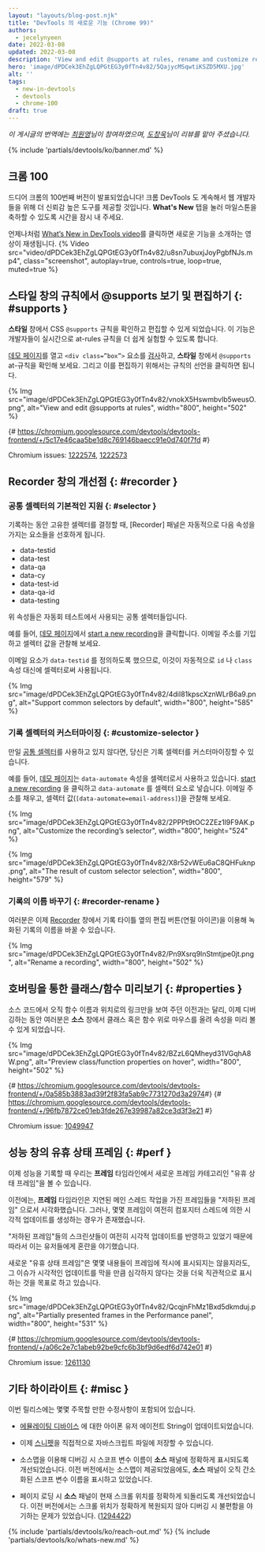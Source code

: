 ```yaml
---
layout: "layouts/blog-post.njk"
title: "DevTools 의 새로운 기능 (Chrome 99)"
authors:
  - jecelynyeen
date: 2022-03-08
updated: 2022-03-08
description: 'View and edit @supports at rules, rename and customize recording’s selector, and more.'
hero: 'image/dPDCek3EhZgLQPGtEG3y0fTn4v82/5QajycMSqwtiKSZD5MXU.jpg'
alt: ''
tags:
  - new-in-devtools
  - devtools
  - chrome-100
draft: true
---
```


*이 게시글의 번역에는 [최원영](https://www.linkedin.com/in/toruchoi)님이 참여하였으며, [도창욱](https://developers.google.com/community/experts/directory/profile/profile-changwook-doh)님이 리뷰를 맡아 주셨습니다.*

{% include 'partials/devtools/ko/banner.md' %}

<!-- start: translation instructions -->
<!-- 1. Remove the "draft: true" tag above when submitting PR -->
<!-- 2. Provide translations under each of the English commented original content -->
<!-- 3. Translate the "description" tag above -->
<!-- 4. Translate all the <img> alt text -->
<!-- 5. Update the whats-new.md file -->
<!-- end: translation instructions -->

<!-- ## Chrome 100  {: #m100 } -->
## 크롬 100

<!-- Here’s to the 100th Chrome version! Chrome DevTools will continue to provide reliable tools for developers to build on the web. Take a moment to click around in the **What’s New** tab to celebrate the milestones. -->
드디어 크롬의 100번째 버전이 발표되었습니다! 크롬 DevTools 도 계속해서 웹 개발자들을 위해 더 신뢰감 높은 도구를 제공할 것입니다. **What's New** 탭을 눌러 마일스톤을 축하할 수 있도록 시간을 잠시 내 주세요.

<!-- As usual, you can watch the latest [What’s New in DevTools video](https://goo.gle/devtools-youtube) by clicking on the image. -->
언제나처럼 [What’s New in DevTools video](https://goo.gle/devtools-youtube)를 클릭하면 새로운 기능을 소개하는 영상이 재생됩니다.
{% Video src="video/dPDCek3EhZgLQPGtEG3y0fTn4v82/u8sn7ubuxjJoyPgbfNJs.mp4", class="screenshot", autoplay=true, controls=true, loop=true, muted=true %}


<!-- ## View and edit @supports at rules in the Styles pane {: #supports } -->
## 스타일 창의 규칙에서 @supports 보기 및 편집하기 {: #supports }

<!-- You can now view and edit the CSS `@supports` at-rules in the **Styles** pane. These changes make it easier to experiment with the at-rules in real time. -->
**스타일** 창에서 CSS `@supports` 규칙을 확인하고 편집할 수 있게 되었습니다. 이 기능은 개발자들이 실시간으로 at-rules 규칙을 더 쉽게 실험할 수 있도록 합니다.

<!-- Open this [demo page](https://jec.fyi/demo/at-support), [inspect](/docs/devtools/dom/#inspect) the `<div class=”box”>` element, view the `@supports` at-rules in the **Styles** pane. Click on the rule’s declaration to edit it.  -->
[데모 페이지](https://jec.fyi/demo/at-support)를 열고 `<div class=”box”>` 요소를 [검사](/docs/devtools/dom/#inspect)하고, **스타일** 창에서 `@supports` at-규칙을 확인해 보세요. 그리고 이를 편집하기 위해서는 규칙의 선언을 클릭하면 됩니다.

{% Img src="image/dPDCek3EhZgLQPGtEG3y0fTn4v82/vnokX5Hswmbvlb5weusO.png", alt="View and edit @supports at rules", width="800", height="502" %}

{# https://chromium.googlesource.com/devtools/devtools-frontend/+/5c17e46caa5be1d8c769146baecc91e0d740f7fd #}

Chromium issues: [1222574](https://crbug.com/1222574), [1222573](https://crbug.com/1222573)


<!-- ## Recorder panel improvements {: #recorder } -->
## Recorder 창의 개선점 {: #recorder }

<!-- ### Support common selectors by default {: #selector } -->
### 공통 셀렉터의 기본적인 지원 {: #selector }

<!-- When determining an unique selector during recording, the [Recorder](/docs/devtools/recorder/) panel now automatically prefers elements with the following attributes: -->
기록하는 동안 고유한 셀렉터를 결정할 때, [Recorder] 패널은 자동적으로 다음 속성을 가지는 요소들을 선호하게 됩니다.


- data-testid
- data-test
- data-qa
- data-cy
- data-test-id
- data-qa-id
- data-testing

<!-- The attributes above are common selectors used in test automation.  -->
위 속성들은 자동회 테스트에서 사용되는 공통 셀렉터들입니다.

<!-- For example, [start a new recording](/docs/devtools/recorder/#record) with this [demo page](https://jec.fyi/demo/recorder). Fill in an email address and observe the selector value. -->
예를 들어, [데모 페이지](https://jec.fyi/demo/recorder)에서 [start a new recording](/docs/devtools/recorder/#record)을 클릭합니다. 이메일 주소를 기입하고 셀렉터 값을 관찰해 보세요.

<!-- Since the email element has `data-testid` defined, it’s used as the selector automatically instead of the `id` or `class` attributes. -->
이메일 요소가 `data-testid` 를 정의하도록 했으므로, 이것이 자동적으로 `id` 나 `class` 속성 대신에 셀렉터로써 사용됩니다.

{% Img src="image/dPDCek3EhZgLQPGtEG3y0fTn4v82/4diI81kpscXznWLrB6a9.png", alt="Support common selectors by default", width="800", height="585" %}


<!-- ### Customize the recording’s selector {: #customize-selector } -->
### 기록 셀렉터의 커스터마이징 {: #customize-selector }

<!-- You can customize the selector of a recording if you are not using the [common selectors](/docs/devtools/recorder/#selector). -->

만일 [공통 셀렉터](/docs/devtools/recorder/#selector)를 사용하고 있지 않다면, 당신은 기록 셀렉터를 커스터마이징할 수 있습니다.

<!-- For example, this [demo page](https://jec.fyi/demo/recorder) uses the `data-automate` attribute as the selector. [start a new recording](/docs/devtools/recorder/#record) and enter the `data-automate` as the selector attribute. Fill in an email address and observe the selector value (`[data-automate=email-address]`). -->

예를 들어, [데모 페이지](https://jec.fyi/demo/recorder)는 `data-automate` 속성을 셀렉터로서 사용하고 있습니다. [start a new recording](/docs/devtools/recorder/#record) 을 클릭하고 `data-automate` 를 셀렉터 요소로 넣습니다. 이메일 주소를 채우고, 셀렉터 값(`[data-automate=email-address]`)을 관찰해 보세요.

{% Img src="image/dPDCek3EhZgLQPGtEG3y0fTn4v82/2PPPt9tOC2ZEz1l9F9AK.png", alt="Customize the recording’s selector", width="800", height="524" %}

{% Img src="image/dPDCek3EhZgLQPGtEG3y0fTn4v82/X8r52vWEu6aC8QHFuknp.png", alt="The result of custom selector selection", width="800", height="579" %}


<!-- ### Rename a recording {: #recorder-rename } -->
### 기록의 이름 바꾸기 {: #recorder-rename }

<!-- You can now rename a recording in the [Recorder](/docs/devtools/recorder/) panel with the edit button (pencil icon) next to the recording’s title. -->
여러분은 이제 [Recorder](/docs/devtools/recorder/) 창에서 기록 타이틀 옆의 편집 버튼(연필 아이콘)을 이용해 녹화된 기록의 이름을 바꿀 수 있습니다.

{% Img src="image/dPDCek3EhZgLQPGtEG3y0fTn4v82/Pn9Xsrq9lnStmtjpe0jt.png", alt="Rename a recording", width="800", height="502" %}


<!-- ## Preview class/function properties on hover {: #properties } -->
## 호버링을 통한 클래스/함수 미리보기 {: #properties }

<!-- You can now hover over a class or function in the **Sources** panel during debugging to preview its properties. Previously, it only showed the function name and a link to its location in the source code. -->
소스 코드에서 오직 함수 이름과 위치로의 링크만을 보여 주던 이전과는 달리, 이제 디버깅하는 동안 여러분은 **소스** 창에서 클래스 혹은 함수 위로 마우스를 올려 속성을 미리 볼 수 있게 되었습니다.

{% Img src="image/dPDCek3EhZgLQPGtEG3y0fTn4v82/BZzL6QMheyd31VGqhA8W.png", alt="Preview class/function properties on hover", width="800", height="502" %}

{# https://chromium.googlesource.com/devtools/devtools-frontend/+/0a585b3883ad39f2f83fa5ab9c7731270d3a2974 ​#}
{# https://chromium.googlesource.com/devtools/devtools-frontend/+/96fb7872ce01eb3fde267e39987a82ce3d3f3e21 #}

Chromium issue: [1049947](https://crbug.com/1049947)


<!-- ## Partially presented frames in the Performance panel {: #perf } -->
## 성능 창의 유휴 상태 프레임 {: #perf }

<!-- Performance recording now displays a new frame category "Partially presented frames" in the **Frames** timeline.  -->
이제 성능을 기록할 때 우리는 **프레임** 타임라인에서 새로운 프레임 카테고리인 "유휴 상태 프레임"을 볼 수 있습니다.

<!-- Previously, the **Frames** timeline visualizes any frames with delayed main-thread work as "dropped frames". However, there are cases where some frames may still produce visual updates (e.g. scrolling) driven by the compositor thread. -->
이전에는, **프레임** 타임라인은 지연된 메인 스레드 작업을 가진 프레임들을 "저하된 프레임" 으로서 시각화했습니다. 그러나, 몇몇 프레임이 여전히 컴포지터 스레드에 의한 시각적 업데이트를 생성하는 경우가 존재했습니다.

<!-- This leads to user confusion because the screenshots of these “Dropped frames” are still reflecting visual updates.  -->
"저하된 프레임"들의 스크린샷들이 여전히 시각적 업데이트를 반영하고 있었기 때문에 따라서 이는 유저들에게 혼란을 야기했습니다.

<!-- The new "Partially presented frames" aims to indicate more intuitively that although some content is not presented timely in the frame, but the issue is not so severe as to block visual updates altogether. -->
새로운 "유휴 상태 프레임"은 몇몇 내용들이 프레임에 적시에 표시되지는 않을지라도, 그 이슈가 시각적인 업데이트를 막을 만큼 심각하지 않다는 것을 더욱 직관적으로 표시하는 것을 목표로 하고 있습니다.

{% Img src="image/dPDCek3EhZgLQPGtEG3y0fTn4v82/QcqjnFhMz1Bxd5dkmduj.png", alt="Partially presented frames in the Performance panel", width="800", height="531" %}

{# https://chromium.googlesource.com/devtools/devtools-frontend/+/a06c2e7c1abeb92be9cfc6b3bf9d6edf6d742e01 #}

Chromium issue: [1261130](https://crbug.com/1261130)


<!-- ## Miscellaneous highlights {: #misc } -->
## 기타 하이라이트 {: #misc }

<!-- These are some noteworthy fixes in this release: -->
이번 릴리스에는 몇몇 주목할 만한 수정사항이 포함되어 있습니다.

<!-- - Updated iPhone user agent strings for [emulated devices](/docs/devtools/device-mode/#device). All iPhone versions after 5 have a user-agent string with iPhone OS 13_2_3. ([1289553](https://crbug.com/1289553)) -->
- [에뮬레이팅 디바이스](/docs/devtools/device-mode/#device) 에 대한 아이폰 유저 에이전트 String이 업데이트되었습니다.

<!-- - You can now save [snippet](/docs/devtools/javascript/snippets/) as a JavaScript file directly. Previously, you needed to append `.js` file extension manually. ([1137218](https://crbug.com/1137218)) -->
- 이제 [스니펫](/docs/devtools/javascript/snippets/)을 직접적으로 자바스크립트 파일에 저장할 수 있습니다. 

<!-- - The **Sources** panel now correctly displays scope variable names when debugging with sourcemap. Previously, the **Sources** panel displays minified scope variable names despite sourcemap being provided. ([1294682](https://crbug.com/1294682))  -->
- 소스맵을 이용해 디버깅 시 스코프 변수 이름이 **소스** 패널에 정확하게 표시되도록 개선되었습니다. 이전 버전에서는 소스맵이 제공되었음에도, **소스** 패널이 오직 간소화된 스코프 변수 이름을 표시하고 있었습니다.


<!-- - The **Sources** panel now restores scroll position correctly on page load. Previously, the position was not restored correctly causing inconvenience in debugging. ([1294422](https://crbug.com/1294422))  -->
- 페이지 로딩 시 **소스** 패널이 현재 스크롤 위치를 정확하게 되돌리도록 개선되었습니다. 이전 버전에서는 스크롤 위치가 정확하게 복원되지 않아 디버깅 시 불편함을 야기하는 문제가 있었습니다. ([1294422](https://crbug.com/1294422))

{% include 'partials/devtools/ko/reach-out.md' %}
{% include 'partials/devtools/ko/whats-new.md' %}
